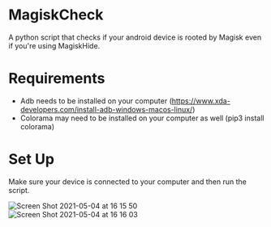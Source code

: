 # MagiskCheck
A python script that checks if your android device is rooted by Magisk even if you're using MagiskHide.



# Requirements
* Adb needs to be installed on your computer (https://www.xda-developers.com/install-adb-windows-macos-linux/)
* Colorama may need to be installed on your computer as well (pip3 install colorama)



# Set Up
Make sure your device is connected to your computer and then run the script.

![Screen Shot 2021-05-04 at 16 15 50](https://user-images.githubusercontent.com/66463744/117009063-091faa80-acf4-11eb-9083-8e265370eacc.png)
![Screen Shot 2021-05-04 at 16 16 03](https://user-images.githubusercontent.com/66463744/117009067-09b84100-acf4-11eb-8cd0-75cf81ecd4b5.png)
